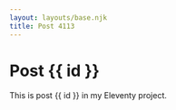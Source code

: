 ```yaml
---
layout: layouts/base.njk
title: Post 4113
---
```


# Post {{ id }}

This is post {{ id }} in my Eleventy project.
